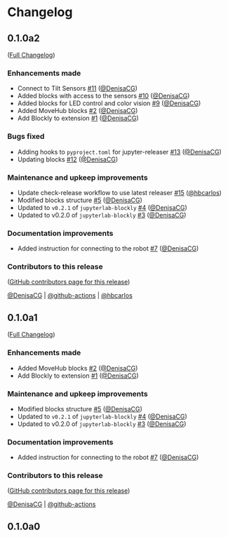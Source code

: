 # Changelog

<!-- <START NEW CHANGELOG ENTRY> -->

## 0.1.0a2

([Full Changelog](https://github.com/QuantStack/jupyterlab-lego-boost/compare/35d9882aef31adaad1d4ca9dcdfee9318db6dc24...0f75182a3c24e7edb9fe86ef0b5095f3e842700e))

### Enhancements made

- Connect to Tilt Sensors [#11](https://github.com/QuantStack/jupyterlab-lego-boost/pull/11) ([@DenisaCG](https://github.com/DenisaCG))
- Added blocks with access to the sensors [#10](https://github.com/QuantStack/jupyterlab-lego-boost/pull/10) ([@DenisaCG](https://github.com/DenisaCG))
- Added blocks for LED control and color vision [#9](https://github.com/QuantStack/jupyterlab-lego-boost/pull/9) ([@DenisaCG](https://github.com/DenisaCG))
- Added MoveHub blocks [#2](https://github.com/QuantStack/jupyterlab-lego-boost/pull/2) ([@DenisaCG](https://github.com/DenisaCG))
- Add Blockly to extension [#1](https://github.com/QuantStack/jupyterlab-lego-boost/pull/1) ([@DenisaCG](https://github.com/DenisaCG))

### Bugs fixed

- Adding hooks to `pyproject.toml` for jupyter-releaser [#13](https://github.com/QuantStack/jupyterlab-lego-boost/pull/13) ([@DenisaCG](https://github.com/DenisaCG))
- Updating blocks [#12](https://github.com/QuantStack/jupyterlab-lego-boost/pull/12) ([@DenisaCG](https://github.com/DenisaCG))

### Maintenance and upkeep improvements

- Update check-release workflow to use latest releaser [#15](https://github.com/QuantStack/jupyterlab-lego-boost/pull/15) ([@hbcarlos](https://github.com/hbcarlos))
- Modified blocks structure [#5](https://github.com/QuantStack/jupyterlab-lego-boost/pull/5) ([@DenisaCG](https://github.com/DenisaCG))
- Updated to `v0.2.1` of `jupyterlab-blockly` [#4](https://github.com/QuantStack/jupyterlab-lego-boost/pull/4) ([@DenisaCG](https://github.com/DenisaCG))
- Updated to v0.2.0 of `jupyterlab-blockly`  [#3](https://github.com/QuantStack/jupyterlab-lego-boost/pull/3) ([@DenisaCG](https://github.com/DenisaCG))

### Documentation improvements

- Added instruction for connecting to the robot [#7](https://github.com/QuantStack/jupyterlab-lego-boost/pull/7) ([@DenisaCG](https://github.com/DenisaCG))

### Contributors to this release

([GitHub contributors page for this release](https://github.com/QuantStack/jupyterlab-lego-boost/graphs/contributors?from=2022-08-15&to=2023-01-12&type=c))

[@DenisaCG](https://github.com/search?q=repo%3AQuantStack%2Fjupyterlab-lego-boost+involves%3ADenisaCG+updated%3A2022-08-15..2023-01-12&type=Issues) | [@github-actions](https://github.com/search?q=repo%3AQuantStack%2Fjupyterlab-lego-boost+involves%3Agithub-actions+updated%3A2022-08-15..2023-01-12&type=Issues) | [@hbcarlos](https://github.com/search?q=repo%3AQuantStack%2Fjupyterlab-lego-boost+involves%3Ahbcarlos+updated%3A2022-08-15..2023-01-12&type=Issues)

<!-- <END NEW CHANGELOG ENTRY> -->

## 0.1.0a1

([Full Changelog](https://github.com/QuantStack/jupyterlab-lego-boost/compare/35d9882aef31adaad1d4ca9dcdfee9318db6dc24...1b6b4d6e3f20876af9ad97d77c74d3d7823cb447))

### Enhancements made

- Added MoveHub blocks [#2](https://github.com/QuantStack/jupyterlab-lego-boost/pull/2) ([@DenisaCG](https://github.com/DenisaCG))
- Add Blockly to extension [#1](https://github.com/QuantStack/jupyterlab-lego-boost/pull/1) ([@DenisaCG](https://github.com/DenisaCG))

### Maintenance and upkeep improvements

- Modified blocks structure [#5](https://github.com/QuantStack/jupyterlab-lego-boost/pull/5) ([@DenisaCG](https://github.com/DenisaCG))
- Updated to `v0.2.1` of `jupyterlab-blockly` [#4](https://github.com/QuantStack/jupyterlab-lego-boost/pull/4) ([@DenisaCG](https://github.com/DenisaCG))
- Updated to v0.2.0 of `jupyterlab-blockly` [#3](https://github.com/QuantStack/jupyterlab-lego-boost/pull/3) ([@DenisaCG](https://github.com/DenisaCG))

### Documentation improvements

- Added instruction for connecting to the robot [#7](https://github.com/QuantStack/jupyterlab-lego-boost/pull/7) ([@DenisaCG](https://github.com/DenisaCG))

### Contributors to this release

([GitHub contributors page for this release](https://github.com/QuantStack/jupyterlab-lego-boost/graphs/contributors?from=2022-08-15&to=2022-09-27&type=c))

[@DenisaCG](https://github.com/search?q=repo%3AQuantStack%2Fjupyterlab-lego-boost+involves%3ADenisaCG+updated%3A2022-08-15..2022-09-27&type=Issues) | [@github-actions](https://github.com/search?q=repo%3AQuantStack%2Fjupyterlab-lego-boost+involves%3Agithub-actions+updated%3A2022-08-15..2022-09-27&type=Issues)

## 0.1.0a0
